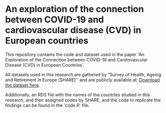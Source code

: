 # An exploration of the connection between COVID-19 and cardiovascular disease (CVD) in European countries

This repository contains the code and dataset used in the paper 'An Exploration of the Connection between COVID-19 and Cardiovascular Disease (CVD) in European Countries'. 

All datasets used in this research are gathered by “Survey of Health, Ageing and Retirement in Europe (SHARE)'' and are publicly available at: [Download the dataset here](https://share-eric.eu/data/).

Additionally, an RDS file with the names of the countries studied in this research, and their assigned codes by SHARE, and the code to replicate the findings can be found in the 'code.R' file.
